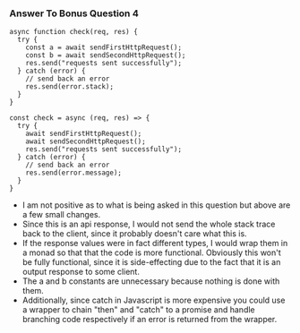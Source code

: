 ### Answer To Bonus Question 4

```
async function check(req, res) {
  try {
    const a = await sendFirstHttpRequest();
    const b = await sendSecondHttpRequest();
    res.send("requests sent successfully");
  } catch (error) {
    // send back an error
    res.send(error.stack);
  }
}
```
```
const check = async (req, res) => {
  try {
    await sendFirstHttpRequest();
    await sendSecondHttpRequest();
    res.send("requests sent successfully");
  } catch (error) {
    // send back an error
    res.send(error.message);
  }
}
```

* I am not positive as to what is being asked in this question but above are a few small changes.
* Since this is an api response, I would not send the whole stack trace back to the client, since it probably doesn't care what this is.
* If the response values were in fact different types, I would wrap them in a monad so that that the code is more functional. Obviously this won't be fully functional, since it is side-effecting due to the fact that it is an output response to some client.
* The a and b constants are unnecessary because nothing is done with them.
* Additionally, since catch in Javascript is more expensive you could use a wrapper to chain "then" and "catch" to a promise and handle branching code respectively if an error is returned from the wrapper.
